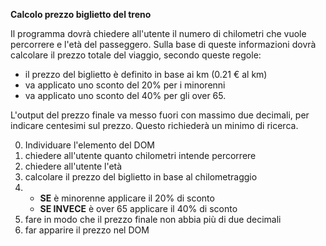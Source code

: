 **Calcolo prezzo biglietto del treno**

Il programma dovrà chiedere all'utente il numero di chilometri che vuole percorrere e l'età del passeggero.
Sulla base di queste informazioni dovrà calcolare il prezzo totale del viaggio, secondo queste regole:

- il prezzo del biglietto è definito in base ai km (0.21 € al km)
- va applicato uno sconto del 20% per i minorenni
- va applicato uno sconto del 40% per gli over 65.

L'output del prezzo finale va messo fuori con massimo due decimali, per indicare centesimi sul prezzo. Questo richiederà un minimo di ricerca.

0. Individuare l'elemento del DOM
1. chiedere all'utente quanto chilometri intende percorrere
2. chiedere all'utente l'età
3. calcolare il prezzo del biglietto in base al chilometraggio
4. - **SE** è minorenne applicare il 20% di sconto
   - **SE INVECE** è over 65 applicare il 40% di sconto
5. fare in modo che il prezzo finale non abbia più di due decimali
6. far apparire il prezzo nel DOM
